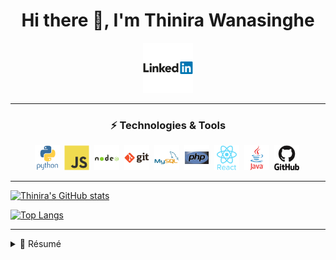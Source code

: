 <h1 align="center">
    Hi there 👋, I'm Thinira Wanasinghe
</h1>
<p align="center">
    <a href="https://www.linkedin.com/in/thinira-genuka/">
        <img src="https://github.com/devicons/devicon/blob/master/icons/linkedin/linkedin-original-wordmark.svg" width="80" height="80"/>
    </a>
</p>

---

<h3 align="center">
    ⚡ Technologies & Tools
</h3>

<p align="center">
    <img src="https://github.com/devicons/devicon/blob/master/icons/python/python-original-wordmark.svg" title="Python" alt="Python" width="40" height="40"/>&nbsp;
    <img src="https://github.com/devicons/devicon/blob/master/icons/javascript/javascript-original.svg" title="JavaScript" alt="JavaScript" width="40" height="40"/>&nbsp;
    <img src="https://github.com/devicons/devicon/blob/master/icons/nodejs/nodejs-original-wordmark.svg" title="NodeJS" alt="NodeJS" width="40" height="40"/>&nbsp;
    <img src="https://github.com/devicons/devicon/blob/master/icons/git/git-original-wordmark.svg" title="Git" **alt="Git" width="40" height="40"/>&nbsp;
    <img src="https://github.com/devicons/devicon/blob/master/icons/mysql/mysql-original-wordmark.svg" title="MySQL"  alt="MySQL" width="40" height="40"/>&nbsp;
    <img src="https://github.com/devicons/devicon/blob/master/icons/php/php-original.svg" title="PHP"  alt="PHP" width="40" height="40"/>&nbsp;
    <img src="https://github.com/devicons/devicon/blob/master/icons/react/react-original-wordmark.svg" title="React" alt="React" width="40" height="40"/>&nbsp;
    <img src="https://github.com/devicons/devicon/blob/master/icons/java/java-original-wordmark.svg" title="Java" alt="Java" width="40" height="40"/>&nbsp;
    <img src="https://github.com/devicons/devicon/blob/master/icons/github/github-original-wordmark.svg" title="GitHub" alt="GitHub" width="40" height="40"/>&nbsp;
</p>

---

<p align="center">

[![Thinira's GitHub stats](https://github-readme-stats.vercel.app/api?username=Thiniraxz&theme=vision-friendly-dark)](https://github.com/Thiniraxz/github-readme-stats)

[![Top Langs](https://github-readme-stats.vercel.app/api/top-langs/?username=Thiniraxz&layout=compact&theme=vision-friendly-dark)](https://github.com/Thiniraxz/github-readme-stats)

</p>

---

<details>
<summary>📃 Résumé</summary>

## Projects

<!--
<img align="right" src="https://img.shields.io/badge/MySQL-005C84?logo=mysql&logoColor=white" />
<img align="right" src="https://img.shields.io/badge/Symfony-000000?logo=Symfony&logoColor=white" />
<img align="right" src="https://img.shields.io/badge/PHP-777BB4?logo=php&logoColor=white" />
-->

- 👨‍💻 <a href="https://github.com/SEP-Group-28">Market Data Explorer Application</a>\
📅 2022 (Ongoing)\
📍 Semester 5 Software Engineering Group Project

<!--
<img align="right" src="https://img.shields.io/badge/MySQL-005C84?logo=mysql&logoColor=white" />
<img align="right" src="https://img.shields.io/badge/PHP-777BB4?logo=php&logoColor=white" />
-->

- 👨‍💻 <a href="https://github.com/team-hexagon-6">Parkinson's Disease Setection System</a>\
📅 2022\
📍 Semester 4 Software Engineering Group Project

<!--
<img align="right" src="https://img.shields.io/badge/MySQL-005C84?logo=mysql&logoColor=white" />
<img align="right" src="https://img.shields.io/badge/PHP-777BB4?logo=php&logoColor=white" />
-->

- 👨‍💻 <a href="https://github.com/DatabaseSystemsProject/BankManagementSystem">Bank Management System</a>\
📅 2022\
📍 Semester 4 Database Management Systems Group Project

<!--
<img align="right" src="https://img.shields.io/badge/C%2B%2B-00599C?logo=c%2B%2B&logoColor=white" />
<img align="right" src="https://img.shields.io/badge/Qt-41CD52?logo=Qt&logoColor=white" />
-->

- 👨‍💻 <a href="https://github.com/Thiniraxz/Object-Tracking">Driver Assistant System</a>\
📅 2022\ 
📍 Semester 4 Programming Challenge Group Project

</details>
